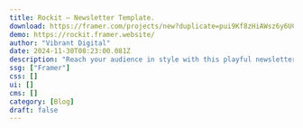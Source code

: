 ```yaml
---
title: Rockit — Newsletter Template.
download: https://framer.com/projects/new?duplicate=pui9Kf8zHiAWsz6y6UCG&duplicateType=siteTemplate
demo: https://rockit.framer.website/
author: "Vibrant Digital"
date: 2024-11-30T08:23:00.081Z
description: "Reach your audience in style with this playful newsletter template. Rockit offers a sleek solution to display your posts and attract readers. This contemporary template is ideal for individuals and creatives looking to grow their audience."
ssg: ["Framer"]
css: []
ui: []
cms: []
category: [Blog]
draft: false
---
```

